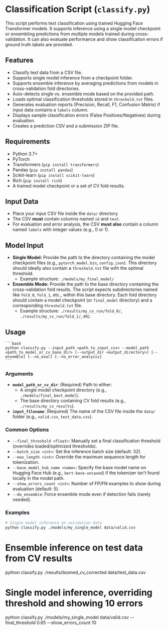 # Classification Script (`classify.py`)

This script performs text classification using trained Hugging Face Transformer models. It supports inference using a single model checkpoint or ensembling predictions from multiple models trained during cross-validation. It can also evaluate performance and show classification errors if ground truth labels are provided.

## Features

*   Classify text data from a CSV file.
*   Supports single model inference from a checkpoint folder.
*   Supports ensemble inference by averaging predictions from models in cross-validation fold directories.
*   Auto-detects single vs. ensemble mode based on the provided path.
*   Loads optimal classification thresholds stored in `threshold.txt` files.
*   Generates evaluation reports (Precision, Recall, F1, Confusion Matrix) if input data contains a `labels` column.
*   Displays sample classification errors (False Positives/Negatives) during evaluation.
*   Creates a prediction CSV and a submission ZIP file.

## Requirements

*   Python 3.7+
*   PyTorch
*   Transformers (`pip install transformers`)
*   Pandas (`pip install pandas`)
*   Scikit-learn (`pip install scikit-learn`)
*   Rich (`pip install rich`)
*   A trained model checkpoint or a set of CV fold results.

## Input Data

*   Place your input CSV file inside the `data/` directory.
*   The CSV **must** contain columns named `id` and `text`.
*   For evaluation and error analysis, the CSV **must also** contain a column named `labels` with integer values (e.g., 0 or 1).

## Model Input

*   **Single Model:** Provide the path to the directory containing the model checkpoint files (e.g., `pytorch_model.bin`, `config.json`). This directory should ideally also contain a `threshold.txt` file with the optimal threshold.
    *   Example structure: `./models/my_final_model/`
*   **Ensemble Mode:** Provide the path to the base directory containing the cross-validation fold results. The script expects subdirectories named like `fold_0`, `fold_1`, etc., within this base directory. Each fold directory should contain a model checkpoint (or `final_model` directory) and a corresponding `threshold.txt` file.
    *   Example structure: `./results/my_cv_run/fold_0/`, `./results/my_cv_run/fold_1/`, etc.

## Usage
    
    ```bash
    python classify.py --input_path <path_to_input_csv> --model_path <path_to_model_or_cv_base_dir> [--output_dir <output_directory>] [--ensemble] [--no_eval] [--no_error_analysis]
    ```

### Arguments

*   **`model_path_or_cv_dir`**: (Required) Path to either:
    *   A single model checkpoint directory (e.g., `./models/final_best_model`).
    *   The base directory containing CV fold results (e.g., `./results/my_cv_results`).
*   **`input_filename`**: (Required) The name of the CSV file inside the `data/` folder (e.g., `valid.csv`, `test_data.csv`).

### Common Options

*   `--final_threshold <float>`: Manually set a final classification threshold (overrides loaded/optimized thresholds).
*   `--batch_size <int>`: Set the inference batch size (default: 32).
*   `--max_length <int>`: Override the maximum sequence length for tokenization.
*   `--base_model_hub_name <name>`: Specify the base model name on Hugging Face Hub (e.g., `bert-base-uncased`) if the tokenizer isn't found locally in the model path.
*   `--show_errors_count <int>`: Number of FP/FN examples to show during evaluation (default: 5).
*   `--do_ensemble`: Force ensemble mode even if detection fails (rarely needed).
    
### Examples

```bash
# Single model inference on validation data
python classify.py ./models/my_single_model data/valid.csv
```

# Ensemble inference on test data from CV results
python classify.py ./results/biomed_cv_corrected data/test_data.csv

# Single model inference, overriding threshold and showing 10 errors
python classify.py ./models/my_single_model data/valid.csv --final_threshold 0.65 --show_errors_count 10